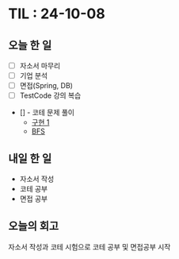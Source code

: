 # TIL : 24-10-08
## 오늘 한 일
- [ ] 자소서 마무리
- [ ] 기업 분석
- [ ] 면접(Spring, DB)
- [ ] TestCode 강의 복습
- [] - 코테 문제 풀이
    - [구현 1](https://www.acmicpc.net/problem/10799)
    - [BFS](https://www.acmicpc.net/problem/10026)
## 내일 한 일
- 자소서 작성
- 코테 공부
- 면접 공부

## 오늘의 회고
자소서 작성과 코테 시험으로 코테 공부 및 면접공부 시작
